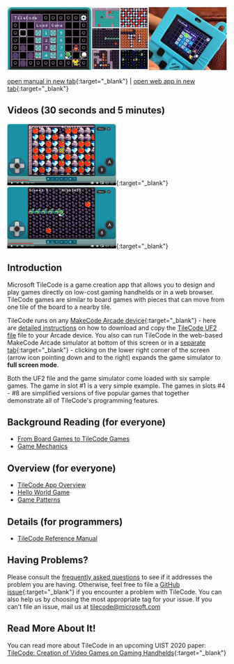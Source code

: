![Microsoft TileCode banner](pics/banner.JPG)

[open manual in new tab](manual){:target="_blank"} | [open web app in new tab](https://microsoft.github.io/tilecode/tilecode.html){:target="_blank"}

## Videos (30 seconds and 5 minutes)

[![short video](pics/youtube1.PNG)](https://youtu.be/ik7h_IvGdMc){:target="_blank"} [![long video](pics/youtube2.PNG)](https://youtu.be/dAYZ0r5ZgWQ){:target="_blank"}

## Introduction

Microsoft TileCode is a game creation app that allows you to design and play games directly on low-cost gaming handhelds or in a web browser. TileCode games are similar to board games with pieces that can move from one tile of the board to a nearby tile.

TileCode runs on any [MakeCode Arcade device](https://arcade.makecode.com/hardware){:target="_blank"} - here are [detailed instructions](download) on how to download and copy the [TileCode UF2 file](https://github.com/microsoft/tilecode/releases/download/v4.2.8/arcade.uf2) file to your Arcade device. You also can run TileCode in the web-based MakeCode Arcade simulator at bottom of this screen or in a [separate tab](https://microsoft.github.io/tilecode/tilecode.html){:target="_blank"} - clicking on the lower right corner of the screen (arrow icon pointing down and to the right)  expands the game simulator to **full screen mode**. 

Both the UF2 file and the game simulator come loaded with six sample games. The game in slot #1 is a very simple example. The games in slots #4 - #8 are simplified versions of five popular games that together demonstrate all of TileCode's programming features.

## Background Reading (for everyone)

* [From Board Games to TileCode Games](board)
* [Game Mechanics](mechanics)

## Overview (for everyone)

* [TileCode App Overview](tilecodeapp)
* [Hello World Game](helloworld)
* [Game Patterns](patterns)

## Details (for programmers)

* [TileCode Reference Manual](language)

## Having Problems?

Please consult the [frequently asked questions](faq) to see if it addresses the problem you are having. Otherwise, feel free to file a [GitHub issue](https://github.com/microsoft/tilecode/issues){:target="_blank"} if you encounter a problem with TileCode. You can also help us by choosing the most appropriate tag for your issue.  If you can't file an issue, mail us at [tilecode@microsoft.com](mailto:tilecode@microsoft.com)

## Read More About It!

You can read more about TileCode in an upcoming UIST 2020 paper: [TileCode: Creation of Video Games on Gaming Handhelds](https://www.microsoft.com/en-us/research/publication/tilecode-creation-of-video-games-on-gaming-handhelds/){:target="_blank"}